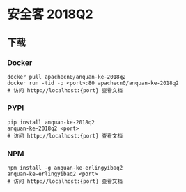 # 安全客 2018Q2

## 下载

### Docker

```
docker pull apachecn0/anquan-ke-2018q2
docker run -tid -p <port>:80 apachecn0/anquan-ke-2018q2
# 访问 http://localhost:{port} 查看文档
```

### PYPI

```
pip install anquan-ke-2018q2
anquan-ke-2018q2 <port>
# 访问 http://localhost:{port} 查看文档
```

### NPM

```
npm install -g anquan-ke-erlingyibaq2
anquan-ke-erlingyibaq2 <port>
# 访问 http://localhost:{port} 查看文档
```